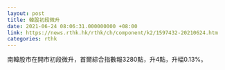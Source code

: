 ```yaml
---
layout: post
title: 韓股初段微升
date: 2021-06-24 08:06:31.000000000 +08:00
link: https://news.rthk.hk/rthk/ch/component/k2/1597432-20210624.htm
categories: rthk
---
```


南韓股市在開市初段微升，首爾綜合指數報3280點，升4點，升幅0.13%。

